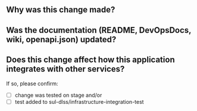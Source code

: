 ## Why was this change made?



## Was the documentation (README, DevOpsDocs, wiki, openapi.json) updated?



## Does this change affect how this application integrates with other services?

If so, please confirm:
- [ ] change was tested on stage    and/or
- [ ] test added to sul-dlss/infrastructure-integration-test
